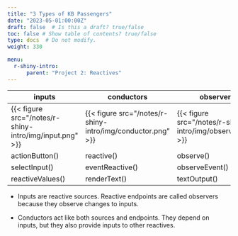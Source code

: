 ```yaml
---
title: "3 Types of KB Passengers"
date: "2023-05-01:00:00Z"
draft: false  # Is this a draft? true/false
toc: false # Show table of contents? true/false
type: docs  # Do not modify.
weight: 330

menu:
  r-shiny-intro:
      parent: "Project 2: Reactives"
---
```


| inputs | conductors | observers |
|  ---   |    ---     |    ---    |
| {{< figure src="/notes/r-shiny-intro/img/input.png" >}} | {{< figure src="/notes/r-shiny-intro/img/conductor.png" >}} | {{< figure src="/notes/r-shiny-intro/img/observer.png" >}} |
| actionButton() | reactive() | observe() |
| selectInput()  | eventReactive() | observeEvent() |
| reactiveValues() | renderText() | textOutput() |

- Inputs are reactive sources. Reactive endpoints are called observers because they observe changes to inputs.

- Conductors act like both sources and endpoints. They depend on inputs, but they also provide inputs to other reactives.
